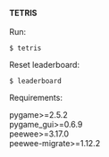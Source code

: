 **TETRIS**
<br>
<br>
Run:
```
$ tetris
```

Reset leaderboard:
```
$ leaderboard
```

Requirements:

pygame>=2.5.2<br>
pygame_gui>=0.6.9<br>
peewee>=3.17.0<br>
peewee-migrate>=1.12.2
